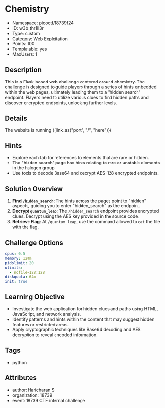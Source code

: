 # Chemistry

- Namespace: picoctf/18739f24
- ID: w3b_thr1ll3r
- Type: custom
- Category: Web Exploitation
- Points: 100
- Templatable: yes
- MaxUsers: 1

## Description

This is a Flask-based web challenge centered around chemistry. The challenge is
designed to guide players through a series of hints embedded within the web 
pages, ultimately leading them to a "hidden search" endpoint. Players need to 
utilize various clues to find hidden paths and discover encrypted endpoints, 
unlocking further levels.


## Details

The website is running {{link_as("port", "/", "here")}}


## Hints

- Explore each tab for references to elements that are rare or hidden.
- The "hidden search" page has hints relating to rare or unstable elements 
in the halogen group.
- Use tools to decode Base64 and decrypt AES-128 encrypted endpoints.

## Solution Overview

1. **Find `/hidden_search`**: The hints across the pages point to "hidden" 
aspects, guiding you to enter "hidden_search" as the endpoint.
2. **Decrypt `quantum_leap`**: The `/hidden_search` endpoint provides encrypted 
clues. Decrypt using the AES key provided in the source code.
3. **Retrieve Flag**: At `/quantum_leap`, use the command allowed to `cat` the 
file with the flag.

## Challenge Options

```yaml
cpus: 0.5
memory: 128m
pidslimit: 20
ulimits:
  - nofile=128:128
diskquota: 64m
init: true
```

## Learning Objective

- Investigate the web application for hidden clues and paths using HTML, 
JavaScript, and network analysis.
- Identify patterns and hints within the content that may suggest hidden 
features or restricted areas.
- Apply cryptographic techniques like Base64 decoding and AES decryption 
to reveal encoded information.

## Tags

- python

## Attributes

- author: Haricharan S
- organization: 18739
- event: 18739 CTF internal challenge
